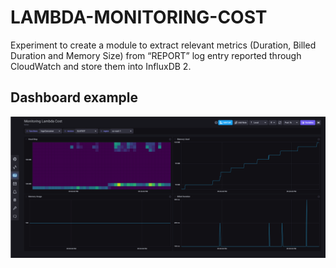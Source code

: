 # LAMBDA-MONITORING-COST

Experiment to create a module to extract relevant metrics (Duration, Billed Duration and Memory Size) from “REPORT” log entry reported through CloudWatch and store them into InfluxDB 2.





## Dashboard example

![](dashboard.png)